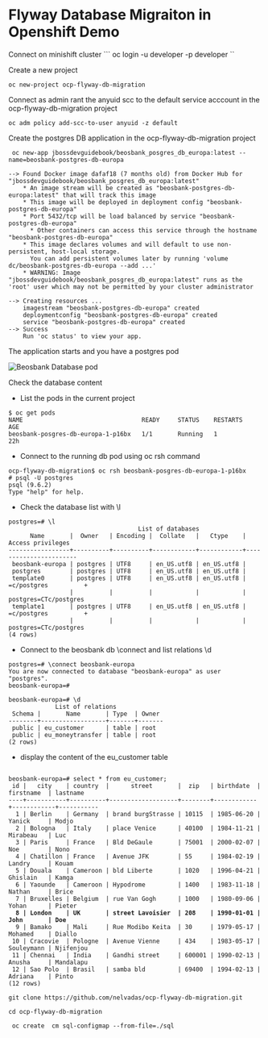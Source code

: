 # Flyway Database Migraiton in Openshift Demo

Connect on minishift cluster
``` oc login -u developer -p developer ``

Create a new project 

```oc new-project ocp-flyway-db-migration```


Connect as admin rant the anyuid scc to the default service acccount in the ocp-flyway-db-migration project

```oc adm policy add-scc-to-user anyuid -z default```


Create the postgres DB application in the ocp-flyway-db-migration project
```
 oc new-app jbossdevguidebook/beosbank_posgres_db_europa:latest --name=beosbank-postgres-db-europa

--> Found Docker image dafaf18 (7 months old) from Docker Hub for "jbossdevguidebook/beosbank_posgres_db_europa:latest"
    * An image stream will be created as "beosbank-postgres-db-europa:latest" that will track this image
    * This image will be deployed in deployment config "beosbank-postgres-db-europa"
    * Port 5432/tcp will be load balanced by service "beosbank-postgres-db-europa"
      * Other containers can access this service through the hostname "beosbank-postgres-db-europa"
    * This image declares volumes and will default to use non-persistent, host-local storage.
      You can add persistent volumes later by running 'volume dc/beosbank-postgres-db-europa --add ...'
    * WARNING: Image "jbossdevguidebook/beosbank_posgres_db_europa:latest" runs as the 'root' user which may not be permitted by your cluster administrator

--> Creating resources ...
    imagestream "beosbank-postgres-db-europa" created
    deploymentconfig "beosbank-postgres-db-europa" created
    service "beosbank-postgres-db-europa" created
--> Success
    Run 'oc status' to view your app.

```
The application starts and you have a postgres pod

![Beosbank Database pod](https://github.com/nelvadas/ocp-flyway-db-migration/blob/master/beosbank-db-pod.png)

Check the database content
* List the pods in the current project
```
$ oc get pods
NAME                                 READY     STATUS    RESTARTS   AGE
beosbank-posgres-db-europa-1-p16bx   1/1       Running   1          22h
```

* Connect to the running db pod using oc rsh command 
```
ocp-flyway-db-migration$ oc rsh beosbank-posgres-db-europa-1-p16bx
# psql -U postgres
psql (9.6.2)
Type "help" for help.
```
* Check the database list with \l
```
postgres=# \l
                                    List of databases
      Name       |  Owner   | Encoding |  Collate   |   Ctype    |   Access privileges
-----------------+----------+----------+------------+------------+-----------------------
 beosbank-europa | postgres | UTF8     | en_US.utf8 | en_US.utf8 |
 postgres        | postgres | UTF8     | en_US.utf8 | en_US.utf8 |
 template0       | postgres | UTF8     | en_US.utf8 | en_US.utf8 | =c/postgres          +
                 |          |          |            |            | postgres=CTc/postgres
 template1       | postgres | UTF8     | en_US.utf8 | en_US.utf8 | =c/postgres          +
                 |          |          |            |            | postgres=CTc/postgres
(4 rows)
```
* Connect to the beosbank db \connect   and list relations \d

```
postgres=# \connect beosbank-europa
You are now connected to database "beosbank-europa" as user "postgres".
beosbank-europa=#

beosbank-europa=# \d
             List of relations
 Schema |       Name       | Type  | Owner
--------+------------------+-------+-------
 public | eu_customer      | table | root
 public | eu_moneytransfer | table | root
(2 rows)
```


* display the content of the eu_customer table

<pre><code>
beosbank-europa=# select * from eu_customer;
 id |   city    | country  |      street       |  zip   | birthdate  | firstname  | lastname
----+-----------+----------+-------------------+--------+------------+------------+-----------
  1 | Berlin    | Germany  | brand burgStrasse | 10115  | 1985-06-20 | Yanick     | Modjo
  2 | Bologna   | Italy    | place Venice      | 40100  | 1984-11-21 | Mirabeau   | Luc
  3 | Paris     | France   | Bld DeGaule       | 75001  | 2000-02-07 | Noe        | Nono
  4 | Chatillon | France   | Avenue JFK        | 55     | 1984-02-19 | Landry     | Kouam
  5 | Douala    | Cameroon | bld Liberte       | 1020   | 1996-04-21 | Ghislain   | Kamga
  6 | Yaounde   | Cameroon | Hypodrome         | 1400   | 1983-11-18 | Nathan     | Brice
  7 | Bruxelles | Belgium  | rue Van Gogh      | 1000   | 1980-09-06 | Yohan      | Pieter
 <b> 8 | London    | UK       | street Lavoisier  | 208    | 1990-01-01 | John       | Doe</b>
  9 | Bamako    | Mali     | Rue Modibo Keita  | 30     | 1979-05-17 | Mohamed    | Diallo
 10 | Cracovie  | Pologne  | Avenue Vienne     | 434    | 1983-05-17 | Souleymann | Njifenjou
 11 | Chennai   | India    | Gandhi street     | 600001 | 1990-02-13 | Anusha     | Mandalapu
 12 | Sao Polo  | Brasil   | samba bld         | 69400  | 1994-02-13 | Adriana    | Pinto
(12 rows)
</code></pre>



```git clone https://github.com/nelvadas/ocp-flyway-db-migration.git```

```cd ocp-flyway-db-migration```

``` oc create  cm sql-configmap --from-file=./sql```

